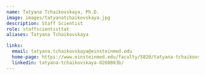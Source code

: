 ```yaml
---
name: Tatyana Tchaikovskaya, Ph.D.
image: images/tatyanatchaikovskaya.jpg
description: Staff Scientist
role: staffscientisttat
aliases: Tatyana Tchaikovskaya

links:
  email: tatyana.tchaikovskaya@einsteinmed.edu
  home-page: https://www.einsteinmed.edu/faculty/5820/tatyana-tchaikovskaya/
  linkedin: tatyana-tchaikovskaya-0260863b/
---
```



